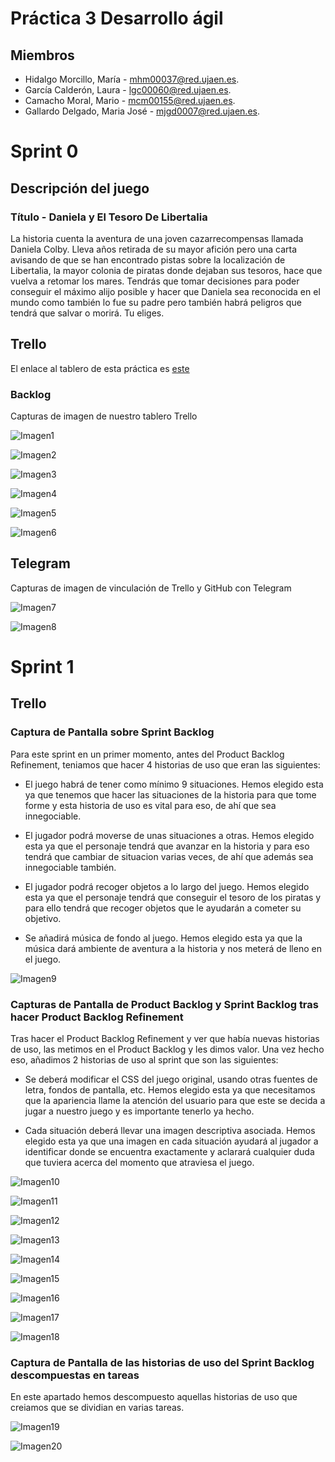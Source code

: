 
# Práctica 3 Desarrollo ágil

## Miembros

* Hidalgo Morcillo, María - mhm00037@red.ujaen.es.
* García Calderón, Laura - lgc00060@red.ujaen.es.
* Camacho Moral, Mario - mcm00155@red.ujaen.es.
* Gallardo Delgado, Maria José - mjgd0007@red.ujaen.es.



# Sprint 0 

## Descripción del juego

### Título - Daniela y El Tesoro De Libertalia

La historia cuenta la aventura de una joven cazarrecompensas llamada Daniela Colby. Lleva años retirada de su mayor afición pero una carta avisando
de que se han encontrado pistas sobre la localización de Libertalia, la mayor colonia de piratas donde dejaban sus tesoros, hace que vuelva a retomar los mares. Tendrás que tomar decisiones para poder conseguir el máximo alijo posible y hacer que Daniela sea reconocida en el mundo como también lo fue su padre pero también habrá peligros que tendrá que salvar o morirá. Tu eliges.


## Trello

El enlace al tablero de esta práctica es [este](https://trello.com/b/13yneYEx/grupo-3-pr%C3%A1ctica-3)

### Backlog

Capturas de imagen de nuestro tablero Trello

![Imagen1](./games/media/img/trello1.jpeg)


![Imagen2](./games/media/img/trello2.jpeg)


![Imagen3](./games/media/img/trello3.jpeg)


![Imagen4](./games/media/img/trello4.jpeg)


![Imagen5](./games/media/img/trello5.jpeg)


![Imagen6](./games/media/img/trello6.jpeg)


## Telegram

Capturas de imagen de vinculación de Trello y GitHub con Telegram

![Imagen7](./games/media/img/telegram1.jpeg)


![Imagen8](./games/media/img/telegram2.jpeg)




# Sprint 1

## Trello

### Captura de Pantalla sobre Sprint Backlog

Para este sprint en un primer momento, antes del Product Backlog Refinement, teniamos que hacer 4 historias de uso que eran las siguientes:

* El juego habrá de tener como mínimo 9 situaciones. Hemos elegido esta ya que tenemos que hacer las situaciones de la historia para que tome forme y esta historia de uso es vital para eso, de ahí que sea innegociable.

* El jugador podrá moverse de unas situaciones a otras. Hemos elegido esta ya que el personaje tendrá que avanzar en la historia y para eso tendrá que cambiar de situacion varias veces, de ahí que además sea innegociable también.

* El jugador podrá recoger objetos a lo largo del juego. Hemos elegido esta ya que el personaje tendrá que conseguir el tesoro de los piratas y para ello tendrá que recoger objetos que le ayudarán a cometer su objetivo.

* Se añadirá música de fondo al juego. Hemos elegido esta ya que la música dará ambiente de aventura a la historia y nos meterá de lleno en el juego.

![Imagen9](./games/media/img/Sprint1.png)


### Capturas de Pantalla de Product Backlog y Sprint Backlog tras hacer Product Backlog Refinement

Tras hacer el Product Backlog Refinement y ver que había nuevas historias de uso, las metimos en el Product Backlog y les dimos valor. Una vez hecho eso, añadimos 2 historias de uso al sprint que son las siguientes:

* Se deberá modificar el CSS del juego original, usando otras fuentes de letra, fondos de pantalla, etc. Hemos elegido esta ya que necesitamos que la apariencia llame la atención del usuario para que este se decida a jugar a nuestro juego y es importante tenerlo ya hecho.

* Cada situación deberá llevar una imagen descriptiva asociada. Hemos elegido esta ya que una imagen en cada situación ayudará al jugador a identificar donde se encuentra exactamente y aclarará cualquier duda que tuviera acerca del momento que atraviesa el juego.

![Imagen10](./games/media/img/PBR1.png)

![Imagen11](./games/media/img/PBR2.png)

![Imagen12](./games/media/img/PBR3.png)

![Imagen13](./games/media/img/PBR4.png)

![Imagen14](./games/media/img/PBR5.png)

![Imagen15](./games/media/img/PBR6.png)

![Imagen16](./games/media/img/PBR7.png)

![Imagen17](./games/media/img/Sprint1PBR.png)

![Imagen18](./games/media/img/Sprint1PBR2.png)


### Captura de Pantalla de las historias de uso del Sprint Backlog descompuestas en tareas

En este apartado hemos descompuesto aquellas historias de uso que creiamos que se dividian en varias tareas.

![Imagen19](./games/media/img/Sprint1Tarea.png)

![Imagen20](./games/media/img/Sprint1Tarea2.png)